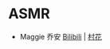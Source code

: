 # ASMR

- Maggie 乔安 [Bilibili](https://space.bilibili.com/1360261356) | [村花](https://www.cunhua.gay/thread-299941-1-1.html)

